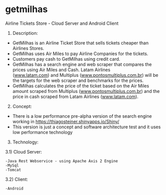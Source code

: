 # getmilhas
Airline Tickets Store - Cloud Server and Android Client

1) Description: 
  
  - GetMilhas is an Airline Ticket Store that sells tickets cheaper than Airlines Stores. 
  - GetMilhas uses Air Miles to pay Airline Companies for the tickets.
  - Customers pay cash to GetMilhas using credit card.
  - GetMilhas has a search engine and web scraper that compares the prices using Air Miles and Cash. Latam Airlines       
  (www.latam.com) and Multiplus (www.pontosmultiplus.com.br) will be the targets for the web scraper and benchmarks for the prices.
  - GetMilhas calculates the price of the ticket based on the Air Miles amount scraped from Multiplus (www.pontosmultiplus.com.br) and the price in cash scraped from Latam Airlines (www.latam.com).


2) Concept:
  
  - There is a low performance pre-alpha version of the search engine working in https://thiagosteiner.shinyapps.io/Shiny/
  - This version is just a concept and software architecture test and it uses low performance technology

3) Technology:
  
  3.1) Cloud Server:
    
    -Java Rest Webservice - using Apache Axis 2 Engine
    -MySql
    -Tomcat
  
  3.2) Client:
  
    -Android
  
